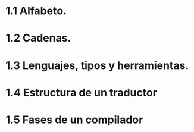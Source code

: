 # 1.1 Alfabeto.  
# 1.2 Cadenas.  
# 1.3 Lenguajes, tipos y herramientas.  
# 1.4 Estructura de un traductor  
# 1.5 Fases de un compilador
